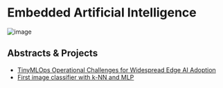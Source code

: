 # Embedded Artificial Intelligence

![image](https://user-images.githubusercontent.com/54174040/189987526-8f7bade4-8c8e-4e57-beba-1b752bcb5344.png)

## Abstracts & Projects
- [TinyMLOps Operational Challenges for Widespread Edge AI Adoption](https://github.com/matheusslr/embedded_ai/tree/main/abstracts/TinyMLOps%20Operational%20Challenges%20for%20Widespread%20Edge%20AI%20Adoption)
- [First image classifier with k-NN and MLP](https://github.com/matheusslr/embedded_ai/tree/main/projects/first_classifier_image)
